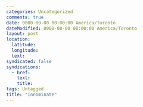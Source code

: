```yaml
---
categories: Uncategorized
comments: true
date: 0000-00-00 00:00:00 America/Toronto
dateModified: 0000-00-00 00:00:00 America/Toronto
layout: post
location:
  latitude: 
  longitude: 
  text: 
syndicated: false
syndications:
  - href: 
    text: 
    title: 
tags: Untagged
title: "Innominate"
---
```

